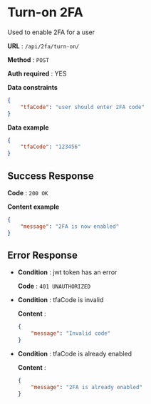 # Turn-on 2FA

Used to enable 2FA for a user

**URL** : `/api/2fa/turn-on/`

**Method** : `POST`

**Auth required** : YES

**Data constraints**

```json
{
    "tfaCode": "user should enter 2FA code"
}
```

**Data example**

```json
{
    "tfaCode": "123456"
}
```

## Success Response

**Code** : `200 OK`

**Content example**

```json
{
    "message": "2FA is now enabled"
}
```

## Error Response

* **Condition** : jwt token has an error

    **Code** : `401 UNAUTHORIZED`

* **Condition** : tfaCode is invalid

    **Content** :

    ```json
    {
        "message": "Invalid code"
    }
    ```
* **Condition** : tfaCode is already enabled

    **Content** :

    ```json
    {
        "message": "2FA is already enabled"
    }
    ```
